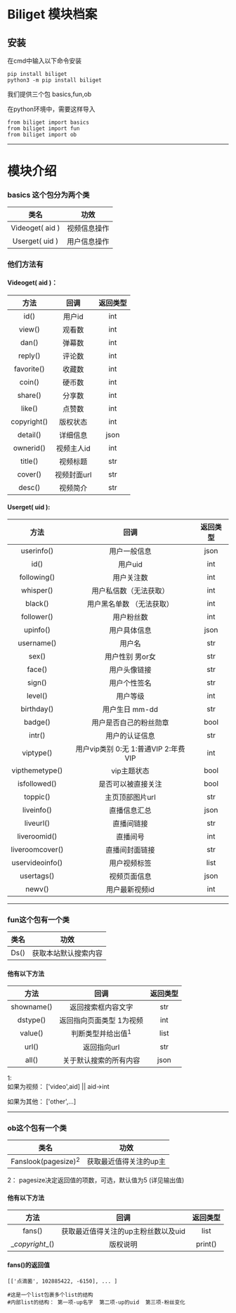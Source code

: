 # Biliget 模块档案
## 安装
在cmd中输入以下命令安装

    pip install biliget
    python3 -m pip install biliget


我们提供三个包  basics,fun,ob

在python环境中，需要这样导入

    from biliget import basics
	from biliget import fun
	from biliget import ob

--------------------------------
# 模块介绍
### basics 这个包分为两个类

| 类名  | 功效  |
| :-: | :-: |
| Videoget( aid )  | 视频信息操作  |
| Userget( uid ) | 用户信息操作 |

### 他们方法有

#### Videoget( aid )：

| 方法  | 回调  | 返回类型 |
| :------------: | :------------: |  :------------: |
| id()  | 用户id  | int |
| view()  | 观看数  | int |
| dan() | 弹幕数  | int |
| reply() | 评论数  | int |
| favorite()  | 收藏数  | int |
| coin()  | 硬币数  | int |
| share()  | 分享数  | int |
| like()  | 点赞数  | int |
| copyright()  | 版权状态  |int|
| detail()  | 详细信息  |json|
| ownerid()  | 视频主人id  |int|
| title()  |  视频标题 |str|
| cover()  | 视频封面url  |str|
| desc() |  视频简介  |str|

#### Userget( uid ):

| 方法  | 回调  | 返回类型 |
| :------------: | :------------: | :------------: |
| userinfo()  | 用户一般信息  | json  |
|  id() | 用户uid  | int  |
| following()  | 用户关注数  | int  |
| whisper()  | 用户私信数（无法获取）  | int  |
| black()  | 用户黑名单数 （无法获取） |  int |
| follower()  | 用户粉丝数  |  int |
|  upinfo() | 用户具体信息  | json  |
| username()  | 用户名  | str  |
| sex()  |  用户性别 男or女 | str  |
| face()  | 用户头像链接  | str  |
| sign()  | 用户个性签名  | str  |
| level()  | 用户等级  | int  |
| birthday()  | 用户生日 mm-dd  | str  |
| badge()  | 用户是否自己的粉丝勋章  | bool  |
| intr()  | 用户的认证信息  | str  |
| viptype()  | 用户vip类别 0:无  1:普通VIP 2:年费VIP| int  |
| vipthemetype()  |  vip主题状态 | bool  |
| isfollowed()  | 是否可以被直接关注  | bool  |
| toppic()  |  主页顶部图片url | str  |
| liveinfo()  | 直播信息汇总  |  json |
| liveurl()  | 直播间链接  | str  |
| liveroomid()  |  直播间号 |  int |
| liveroomcover()  |直播间封面链接   | str  |
| uservideoinfo()  | 用户视频标签  |  list |
| usertags()  | 视频页面信息  | json  |
| newv()  |   用户最新视频id | int  |


--------------------------------

### fun这个包有一个类

| 类名  | 功效  |
| :-: | :-: |
| Ds()| 获取本站默认搜索内容 |

#### 他有以下方法

| 方法  | 回调  | 返回类型 |
| :------------: | :------------: |  :------------: |
| showname()  | 返回搜索框内容文字  | str |
| dstype()  | 返回指向页面类型 1为视频  | int |
| value() | 判断类型并给出值$^1$  | list |
| url() | 返回指向url  | str |
| all()  | 关于默认搜索的所有内容  | json |

1:  
 如果为视频： ['video',aid] || aid->int
 

 如果为其他： ['other',...]

--------------------------------


### ob这个包有一个类

| 类名  | 功效  |
| :-: | :-: |
| Fanslook(pagesize)$^2$ | 获取最近值得关注的up主 |


2：
pagesize决定返回值的项数，可选，默认值为5 (详见输出值)

#### 他有以下方法


| 方法  | 回调  | 返回类型 |
| :------------: | :------------: |  :------------: |
| fans()  | 获取最近值得关注的up主粉丝数以及uid  | list |
| \__copyright__()  | 版权说明  | print() |

#### fans()的返回值

    [['点滴菌', 102885422, -6150], ... ]
    
    #这是一个list包裹多个list的结构
    #内部list的结构： 第一项-up名字  第二项-up的uid  第三项-粉丝变化








